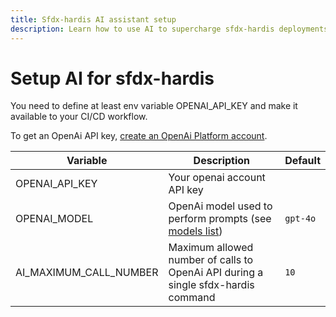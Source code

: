 ```yaml
---
title: Sfdx-hardis AI assistant setup
description: Learn how to use AI to supercharge sfdx-hardis deployments
---
```

<!-- markdownlint-disable MD013 -->

# Setup AI for sfdx-hardis

You need to define at least env variable OPENAI_API_KEY and make it available to your CI/CD workflow.

To get an OpenAi API key, [create an OpenAi Platform account](https://platform.openai.com/).

| Variable       | Description                 | Default |
| -------------- | --------------------------- | ------- |
| OPENAI_API_KEY | Your openai account API key |         |
| OPENAI_MODEL  | OpenAi model used to perform prompts (see [models list](https://openai.com/api/pricing/)) | `gpt-4o` |
| AI_MAXIMUM_CALL_NUMBER | Maximum allowed number of calls to OpenAi API during a single sfdx-hardis command | `10` |